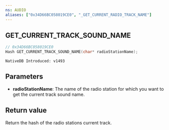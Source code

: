 ```yaml
---
ns: AUDIO
aliases: ["0x34D66BC058019CE0", "_GET_CURRENT_RADIO_TRACK_NAME"]
---
```

## GET_​CURRENT_​TRACK_​SOUND_​NAME

```c
// 0x34D66BC058019CE0
Hash GET_​CURRENT_​TRACK_​SOUND_​NAME(char* radioStationName);
```

```
NativeDB Introduced: v1493
```

## Parameters
* **radioStationName**: The name of the radio station for which you want to get the current track sound name.

## Return value
Return the hash of the radio stations current track.